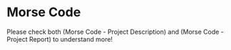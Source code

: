 # Morse Code

Please check both (Morse Code - Project Description) and (Morse Code - Project Report) to understand more!

